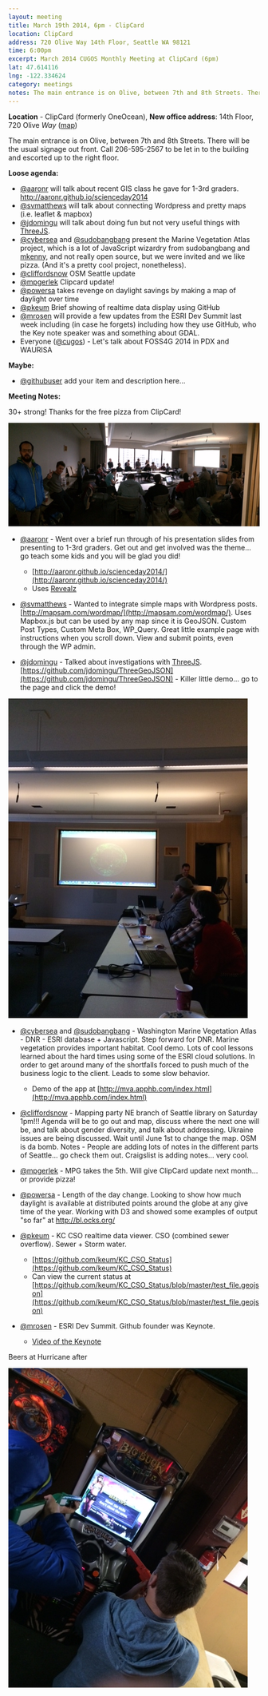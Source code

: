 ```yaml
---
layout: meeting
title: March 19th 2014, 6pm - ClipCard
location: ClipCard
address: 720 Olive Way 14th Floor, Seattle WA 98121
time: 6:00pm
excerpt: March 2014 CUGOS Monthly Meeting at ClipCard (6pm)
lat: 47.614116
lng: -122.334624
category: meetings
notes: The main entrance is on Olive, between 7th and 8th Streets. There will be the usual signage out front. Call 206-595-2567 to be let in to the building and escorted up to the right floor.
---
```


**Location** -  ClipCard (formerly OneOcean), **New office address**: 14th Floor, 720 Olive *Way* ([map](http://www.openstreetmap.org/?mlat=47.6141&mlon=-122.3349#map=16/47.6141/-122.3349))

The main entrance is on Olive, between 7th and 8th Streets. There will be the usual signage out front. Call 206-595-2567 to be let in to the building and escorted up to the right floor.

__Loose agenda:__

- [@aaronr](https://github.com/aaronr) will talk about recent GIS class he gave for 1-3rd graders. http://aaronr.github.io/scienceday2014
- [@svmatthews](https://github.com/svmatthews) will talk about connecting Wordpress and pretty maps (i.e. leaflet & mapbox)
- [@jdomingu](https://github.com/jdomingu) will talk about doing fun but not very useful things with [ThreeJS](http://threejs.org/).
- [@cybersea](https://github.com/cybersea) and [@sudobangbang](https://github.com/thebigspoon) present the Marine Vegetation Atlas project, which is a lot of JavaScript wizardry from sudobangbang and [mkenny](https://github.com/mattmakesmaps), and not really open source, but we were invited and we like pizza.  (And it's a pretty cool project, nonetheless).
- [@cliffordsnow](https://github.com/cliffordsnow) OSM Seattle update
- [@mpgerlek](https://www.example.com/) Clipcard update!
- [@powersa](https://github.com/powersa) takes revenge on daylight savings by making a map of daylight over time
- [@pkeum](https://github.com/keum) Brief showing of realtime data display using GitHub
- [@mrosen](https://github.com/mrosen) will provide a few updates from the ESRI Dev Summit last week including (in case he forgets) including how they use GitHub, who the Key note speaker was and something about GDAL.
- Everyone ([@cugos](https://github.com/cugos)) - Let's talk about FOSS4G 2014 in PDX and WAURISA

__Maybe:__

- [@githubuser](https://yoururl.com/) add your item and description here...

__Meeting Notes:__

30+ strong!
Thanks for the free pizza from ClipCard!

![Room with a view](/image/base/march_2014_meeting.jpg)

- [@aaronr](https://github.com/aaronr) - Went over a brief run through of his presentation slides from presenting to 1-3rd graders.  Get out and get involved was the theme... go teach some kids and you will be glad you did!
  - [http://aaronr.github.io/scienceday2014/](http://aaronr.github.io/scienceday2014/)
  - Uses [Revealz](https://github.com/aaronr/revealz)

- [@svmatthews](https://github.com/svmatthews) - Wanted to integrate simple maps with Wordpress posts.  [http://mapsam.com/wordmap/](http://mapsam.com/wordmap/).  Uses Mapbox.js but can be used by any map since it is GeoJSON.  Custom Post Types, Custom Meta Box, WP_Query.  Great little example page with instructions when you scroll down.  View and submit points, even through the WP admin. 

- [@jdomingu](https://github.com/jdomingu) - Talked about investigations with [ThreeJS](http://threejs.org/).  [https://github.com/jdomingu/ThreeGeoJSON](https://github.com/jdomingu/ThreeGeoJSON)  -  Killer little demo... go to the page and click the demo!

![three.js](/image/base/threejs.jpg)

- [@cybersea](https://github.com/cybersea) and [@sudobangbang](https://github.com/thebigspoon) - Washington Marine Vegetation Atlas - DNR - ESRI database + Javascript.  Step forward for DNR.  Marine vegetation provides important habitat.  Cool demo.  Lots of cool lessons learned about the hard times using some of the ESRI cloud solutions.  In order to get around many of the shortfalls forced to push much of the business logic to the client.  Leads to some slow behavior.

  - Demo of the app at [http://mva.apphb.com/index.html](http://mva.apphb.com/index.html)

- [@cliffordsnow](https://github.com/cliffordsnow) - Mapping party NE branch of Seattle library on Saturday 1pm!!!
Agenda will be to go out and map, discuss where the next one will be, and talk about gender diversity, and talk about addressing.  Ukraine issues are being discussed.  Wait until June 1st to change the map.  OSM is da bomb.  Notes - People are adding lots of notes in the different parts of Seattle... go check them out.  Craigslist is adding notes... very cool.

- [@mpgerlek](https://www.example.com/) - MPG takes the 5th.  Will give ClipCard update next month... or provide pizza!

- [@powersa](https://github.com/powersa) - Length of the day change.  Looking to show how much daylight is available at distributed points around the globe at any give time of the year. Working with D3 and showed some examples of output "so far" at http://bl.ocks.org/

- [@pkeum](https://github.com/keum) - KC CSO realtime data viewer.  CSO (combined sewer overflow).  Sewer + Storm water. 
  - [https://github.com/keum/KC_CSO_Status](https://github.com/keum/KC_CSO_Status)
  - Can view the current status at [https://github.com/keum/KC_CSO_Status/blob/master/test_file.geojson](https://github.com/keum/KC_CSO_Status/blob/master/test_file.geojson)

- [@mrosen](https://github.com/mrosen) - ESRI Dev Summit.  Github founder was Keynote.  
  - [Video of the Keynote](http://video.esri.com/watch/3223/social-coding-and-the-future-of-open-source)

Beers at Hurricane after

![Big Buck](/image/base/big_buck.jpg)
